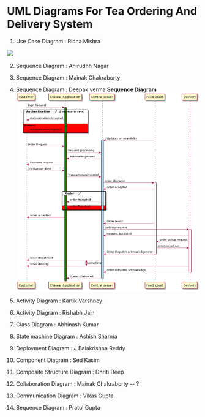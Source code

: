 # UML Diagrams For Tea Ordering And Delivery System

1. Use Case Diagram  : Richa Mishra

![](https://github.com/RichaMishra-iitd/Embedded_systems_assignments/blob/main/Diagrams/Use%20Case%20Diagram%20For%20Chaiwai_Richa_mishra_2021eey7519.jpg)


2. Sequence Diagram : Anirudhh Nagar





3. Sequence Diagram : Mainak Chakraborty
4. Sequence Diagram : Deepak verma
**Sequence Diagram**
![](https://github.com/Deepak42074/Embedded_systems_assignments/blob/main/Diagrams/Sequence_Diagram.png)

5. Activity Diagram : Kartik Varshney
6. Activity Diagram : Rishabh Jain
7. Class Diagram  : Abhinash Kumar
8. State machine Diagram : Ashish Sharma
9. Deployment Diagram : J Balakrishna Reddy
10. Component Diagram :  Sed Kasim
11. Composite Structure Diagram : Dhriti Deep
12. Collaboration Diagram : Mainak Chakraborty  -- ?
13. Communication Diagram : Vikas Gupta
14. Sequence Diagram : Pratul Gupta



